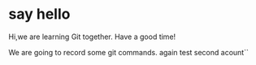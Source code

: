 # say hello
Hi,we are learning Git together.
Have a good time!

We are going to record some git commands.
again test second acount``
